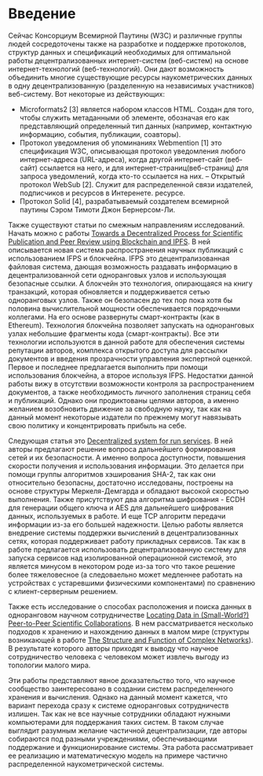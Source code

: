 # Введение 
Сейчас Консорциум Всемирной Паутины (W3C) и различные группы людей сосредоточены также на разработке и поддержке протоколов, структур данных и спецификаций необходимых для оптимальной работы децентрализованных интернет-систем (веб-систем) на основе интернет-технологий (веб-технологий). Они дают возможность объединить многие существующие ресурсы наукометрических данных в одну децентрализованную (разделенную на независимых участников) веб-систему. Вот некоторые из действующих:
- Microformats2 [3] является набором классов HTML. Создан для того, чтобы служить метаданными об элементе, обозначая его как представляющий определенный тип данных (например, контактную информацию, события, публикации, соавторы). 
- Протокол уведомления об упоминаниях Webmention [1] это спецификация W3C, описывающая протокол уведомления любого интернет-адреса (URL-адреса), когда другой интернет-сайт (веб-сайт) ссылается на него, и для интернет-страниц(веб-страниц) для запроса уведомлений, когда кто-то ссылается на них.
– Открытый протокол WebSub [2]. Служит для распределенной связи издателей, подписчиков и ресурсов в Интеренете.
ресурсе.
- Протокол Solid [4], разрабатываемый создателем всемирной паутины Сэром Тимоти Джон Бернерсом-Ли.

Также существуют статьи по смежным направлениям исследований. Начать можно с работы [Towards a Decentralized Process for Scientific Publication and Peer Review using Blockchain and IPFS](http://128.171.57.22/bitstream/10125/59901/0461.pdf). В ней описывается новая система распространения научных публикаций с использованием IFPS и блокчейна. IFPS это децентрализованная файловая система, дающая возможность раздавать информацию в децентрализованной сети одноранговых узлов и использующая безопасные ссылки. А блокчейн это технология, опирающаяся на книгу транзакций, которая обновляется и поддерживается сетью одноранговых узлов. Также он безопасен до тех пор пока хотя бы половина вычислительной мощности обеспечивается порядочными коллегами. На его основе развернуты смарт-контракты (как в Ethereum). Технология блокчейна позволяет запускать на одноранговых узлах небольшие фрагменты кода (смарт-контракты). Все эти технологии используются в данной работе для обеспечения системы репутации авторов, комплекса открытого доступа для рассылки документов и введения прозрачности управления экспертной оценкой. Первое и последнее предлагается выполнить при помощи использования блокчейна, а второе используя IFPS. Недостатки данной работы вижу в отсутствии возможности контроля за распространением документов, а также необходимость личного заполнения страниц себя и публикаций. Однако они продиктованы целями авторов, а именно желанием возобновить движение за свободную науку, так как на данный момент некоторые издатели по прежнему могут навязывать свою политику и концентрировать прибыль на себе.

Следующая статья это [Decentralized system for run services](http://ceur-ws.org/Vol-2353/paper68.pdf). В ней авторы предлагают решение вопроса дальнейшего формирования сетей и их безопасности. А именно вопроса доступности, повышения скорости получения и использования информации. Это делается при помощи группы алгоритмов хэширования SHA-2, так как они относительно безопасны, достаточно исследованы, построены на основе структуры Меркеля-Демгарда и обладают высокой скоростью выполнения. Также присутствуют два алгоритма шифрования - ECDH для генерации общего ключа и AES для дальнейшего шифрования данных, используемых в работе. И еще TCP алгоритм передачи информации из-за его большей надежности. Целью работы является внедрение системы поддержки вычислений в децентрализованных сетях, которая поддерживает работу прикладных сервисов. Так как в работе предлагается использовать децентрализованную систему для запуска сервисов над изолированной операционной системой, это является минусом в некотором роде из-за того что такое решение более тяжеловесное (а следоваельно может медленнее работать на устройствах с устаревшими физическими компонентами) по сравнению с клиент-серверным решением.

Также есть исследование о способах расположения и поиска данных в одноранговом научном сотрудничестве [Locating Data in (Small-World?) Peer-to-Peer Scientific Collaborations](https://arxiv.org/pdf/cs/0209031.pdf).  В нем рассматривается несколько подходов к хранению и нахождению данных в малом мире (структуры возникающей в работе [The Structure and Function of Complex Networks](https://epubs.siam.org/doi/pdf/10.1137/S003614450342480?xid=PS_smithsonian)). В результате которого авторы приходят к выводу что научное сотрудничество человека с человеком может извлечь выгоду из топологии малого мира.

Эти работы представляют явное доказательство того, что научное сообщество заинтересовано в создании систем распределенного хранения и вычисления. Однако на данный момент кажется, что вариант перехода сразу к системе одноранговых сотрудничеств излишен. Так как не все научные сотрудники обладают нужными компьютерами для поддержания таких систем. В таком случае выглядит разумным желание частичной децентрализации, где авторы собираются под разными учреждениями, обеспечивающими поддержание и функционирование системы. Эта работа рассматривает ее реализацию и математическую модель на примере частично распределенной наукометрической системы.
